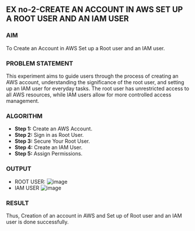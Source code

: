 ## EX no-2-CREATE AN ACCOUNT IN AWS SET UP A ROOT USER AND AN IAM USER

### AIM
To Create an Account in AWS Set up a Root user and an IAM user.
### PROBLEM STATEMENT
This experiment aims to guide users through the process of creating an AWS account, understanding the significance of the root user, and setting up an IAM user for everyday tasks. The root user has unrestricted access to all AWS resources, while IAM users allow for more controlled access management.

### ALGORITHM
- **Step 1:** Create an AWS Account.
- **Step 2:** Sign in as Root User.
- **Step 3:** Secure Your Root User.
- **Step 4:** Create an IAM User.
- **Step 5:** Assign Permissions.
### OUTPUT
- ROOT USER:
![image](https://github.com/user-attachments/assets/5f0785a3-2e58-45ae-af14-c8d6eaf77fac)
- IAM USER
![image](https://github.com/user-attachments/assets/10298b4d-bc67-428e-b11e-86b82ece09c7)


### RESULT
Thus, Creation of an account in AWS and Set up of Root user and an IAM user is done successfully.
